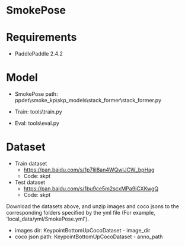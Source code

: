 # SmokePose



# Requirements

+ PaddlePaddle 2.4.2



# Model

+ SmokePose path: ppdet\smoke_kp\skp_models\stack_former\stack_former.py

+ Train: tools\train.py
+ Eval: tools\eval.py



# Dataset

+ Train dataset
  + https://pan.baidu.com/s/1p7Iil8an4WQwlJCW_bpHag 
  + Code: skpt
+ Test dataset
  + https://pan.baidu.com/s/1bu9ce5m2scxMPa9iCXKwgQ
  + Code: skpt

Download the datasets above, and unzip images and coco jsons to the corresponding folders specified by the yml file (For example, 'local_data/yml/SmokePose.yml').

+ images dir: KeypointBottomUpCocoDataset - image_dir
+ coco json path: KeypointBottomUpCocoDataset - anno_path







